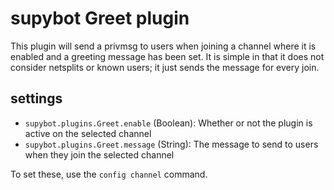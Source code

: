 # supybot Greet plugin

This plugin will send a privmsg to users when joining a channel where it is
enabled and a greeting message has been set. It is simple in that it does
not consider netsplits or known users; it just sends the message for every
join.

## settings

- `supybot.plugins.Greet.enable` (Boolean): Whether or not the plugin is
  active on the selected channel
- `supybot.plugins.Greet.message` (String): The message to send to users when
  they join the selected channel

To set these, use the `config channel` command.
